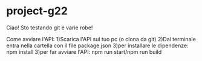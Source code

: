 # project-g22



Ciao! Sto testando git e varie robe!

Come avviare l'API:
1)Scarica l'API sul tuo pc (o clona da git)
2)Dal terminale entra nella cartella con il file package.json
3)per installare le dipendenze: npm install
3)per far avviare l'API: npm run start/npm run build